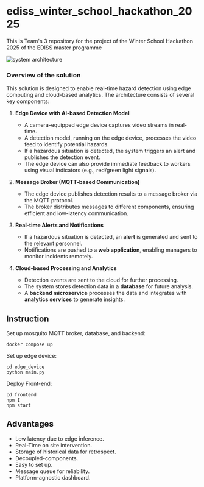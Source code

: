 # ediss_winter_school_hackathon_2025
This is Team's 3 repository for the project of the Winter School Hackathon 2025 of the EDISS master programme

![system architecture](https://github.com/user-attachments/assets/ab0285c2-c9bb-44c1-96cd-2881ed540eee)

### **Overview of the solution**

This solution is designed to enable real-time hazard detection using edge computing and cloud-based analytics. The architecture consists of several key components:

1. **Edge Device with AI-based Detection Model**  
   - A camera-equipped edge device captures video streams in real-time.  
   - A detection model, running on the edge device, processes the video feed to identify potential hazards.  
   - If a hazardous situation is detected, the system triggers an alert and publishes the detection event.  
   - The edge device can also provide immediate feedback to workers using visual indicators (e.g., red/green light signals).

2. **Message Broker (MQTT-based Communication)**  
   - The edge device publishes detection results to a message broker via the MQTT protocol.  
   - The broker distributes messages to different components, ensuring efficient and low-latency communication.

3. **Real-time Alerts and Notifications**  
   - If a hazardous situation is detected, an **alert** is generated and sent to the relevant personnel.  
   - Notifications are pushed to a **web application**, enabling managers to monitor incidents remotely.  

4. **Cloud-based Processing and Analytics**  
   - Detection events are sent to the cloud for further processing.  
   - The system stores detection data in a **database** for future analysis.  
   - A **backend microservice** processes the data and integrates with **analytics services** to generate insights.


## Instruction

Set up mosquito MQTT broker, database, and backend:

`docker compose up`

Set up edge device:
```
cd edge_device
python main.py
```

Deploy Front-end:
```
cd frontend
npm I
npm start
```

## Advantages
- Low latency due to edge inference.
- Real-Time on site intervention.
- Storage of historical data for retrospect.
- Decoupled-components.
- Easy to set up.
- Message queue for reliability.
- Platform-agnostic dashboard.
